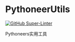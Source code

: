 # PythoneerUtils
[![GitHub Super-Linter](https://github.com/Lcoderfit/PythoneerUtils/workflows/Lint%20Code%20Base/badge.svg)](https://github.com/marketplace/actions/super-linter)

Pythoneers实用工具
